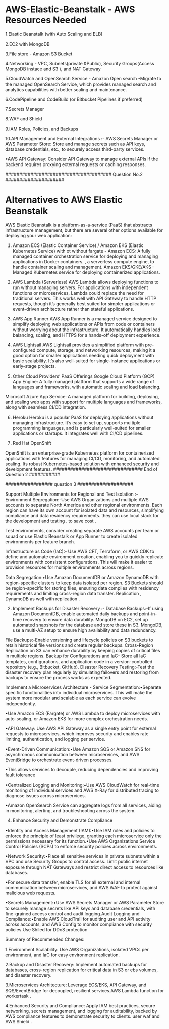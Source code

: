 # AWS-Elastic-Beanstalk -  AWS Resources Needed
1.Elastic Beanstalk (with Auto Scaling and ELB) 

2.EC2 with MongoDB
   
3.File store - Amazon S3 Bucket 

4.Networking - VPC, Subnets(private &Public), Security Groups(Access MongoDB instace and S3 ), and NAT Gateway

5.CloudWatch and OpenSearch Service - Amazon Open search -Migrate to the managed OpenSearch Service, which provides managed search and analytics capabilities with better scaling and maintenance.

6.CodePipeline and CodeBuild (or Bitbucket Pipelines if preferred)

7.Secrets Manager

8.WAF and Shield

9.IAM Roles, Policies, and Backups

10.API Management and External Integrations :- AWS Secrets Manager or AWS Parameter Store: Store and manage secrets such as API keys, database credentials, etc., to securely access third-party services.

•AWS API Gateway: Consider API Gateway to manage external APIs if the backend requires proxying external requests or caching responses.

###################################### Question No.2 #####################

# Alternatives to AWS Elastic Beanstalk
AWS Elastic Beanstalk is a platform-as-a-service (PaaS) that abstracts infrastructure management, but there are several other options available for deploying your web application:

1. Amazon ECS (Elastic Container Service) / Amazon EKS (Elastic Kubernetes Service) with ot without fargate - 
  Amazon ECS: A fully managed container orchestration service for deploying and managing applications in Docker containers. , a serverless compute engine, to handle container scaling and management.
Amazon EKS/GKE/AKS : Managed Kubernetes service for deploying containerized applications. 

2. AWS Lambda (Serverless)
 AWS Lambda allows deploying functions to run without managing servers. For applications with independent functions or microservices, Lambda could replace the need for traditional servers. This works well with API Gateway to handle HTTP requests, though it’s generally best suited for simpler applications or event-driven architecture rather than stateful applications.
3. AWS App Runner
 AWS App Runner is a managed service designed to simplify deploying web applications or APIs from code or containers without worrying about the infrastructure. It automatically handles load balancing, scaling, and HTTPS for a hands-off deployment experience.

4. AWS Lightsail
 AWS Lightsail provides a simplified platform with pre-configured compute, storage, and networking resources, making it a good option for smaller applications needing quick deployment with basic scalability. It’s also well-suited for single-instance applications or early-stage projects.

5. Other Cloud Providers’ PaaS Offerings
Google Cloud Platform (GCP) App Engine: A fully managed platform that supports a wide range of languages and frameworks, with automatic scaling and load balancing.

Microsoft Azure App Service: A managed platform for building, deploying, and scaling web apps with support for multiple languages and frameworks, along with seamless CI/CD integration.

6. Heroku
 Heroku is a popular PaaS for deploying applications without managing infrastructure. It’s easy to set up, supports multiple programming languages, and is particularly well-suited for smaller applications or startups. It integrates well with CI/CD pipelines.

8. Red Hat OpenShift
   
OpenShift is an enterprise-grade Kubernetes platform for containerized applications with features for managing CI/CD, monitoring, and automated scaling. Its  robust Kubernetes-based solution with enhanced security and development features.
################################ End of Question 2 ###########


#################  question 3 ####################

Support Multiple Environments for Regional and Test Isolation :- Environment Segregation:-Use AWS Organizations and multiple AWS accounts to separate North America and other regional environments. Each region can have its own account for isolated data and resources, simplifying compliance and data residency requirements.
they can use local stack for the development and testing . to save cost .

Test environments, consider creating separate AWS accounts per team or squad or use Elastic Beanstalk or App Runner to create isolated environments per feature branch.

Infrastructure as Code (IaC):- Use AWS CFT, Terraform, or AWS CDK to define and automate environment creation, enabling you to quickly replicate environments with consistent configurations. This will make it easier to provision resources for multiple environments across regions.

Data Segregation:•Use Amazon DocumentDB or Amazon DynamoDB with region-specific clusters to keep data isolated per region.
S3 Buckets should be region-specific for storing files, ensuring data complies with residency requirements and limiting cross-region data transfer. Replication , DynamoDB as well with replication .

2. Implement Backups for Disaster Recovery :- 
Database Backups:-If using Amazon DocumentDB, enable automated daily backups and point-in-time recovery to ensure data durability.
 MongoDB on EC2, set up automated snapshots for the database and store these in S3. MongoDB, use a multi-AZ setup to ensure high availability and data redundancy.

File Backups:-Enable versioning and lifecycle policies on S3 buckets to retain historical file versions and create regular backups.
Cross-Region Replication on S3 can enhance durability by keeping copies of critical files in multiple regions.
Backup for Configurations and IaC- Store all IaC templates, configurations, and application code in a version-controlled repository (e.g., Bitbucket, GitHub).
Disaster Recovery Testing:-Test the disaster recovery plan regularly by simulating failovers and restoring from backups to ensure the process works as expected.

 Implement a Microservices Architecture - Service Segmentation:•Separate specific functionalities into individual microservices. This will make the system more modular and scalable as each service can evolve independently.

•Use Amazon ECS (Fargate) or AWS Lambda to deploy microservices with auto-scaling, or Amazon EKS for more complex orchestration needs.

•API Gateway: Use AWS API Gateway as a single entry point for external requests to microservices, which improves security and enables rate limiting, authentication, and logging per service.

•Event-Driven Communication:•Use Amazon SQS or Amazon SNS for asynchronous communication between microservices, and AWS EventBridge to orchestrate event-driven processes.

•This allows services to decouple, reducing dependencies and improving fault tolerance

•Centralized Logging and Monitoring:•Use AWS CloudWatch for real-time monitoring of individual services and AWS X-Ray for distributed tracing to diagnose issues across microservices.

•Amazon OpenSearch Service can aggregate logs from all services, aiding in monitoring, alerting, and troubleshooting across the system.

4. Enhance Security and Demonstrate Compliance
   
•Identity and Access Management (IAM):•Use IAM roles and policies to enforce the principle of least privilege, granting each microservice only the permissions necessary for its function.•Use AWS Organizations Service Control Policies (SCPs) to enforce security policies across environments.

•Network Security:•Place all sensitive services in private subnets within a VPC and use Security Groups to control access. Limit public internet exposure through NAT Gateways and restrict direct access to resources like databases.

•For secure data transfer, enable TLS for all external and internal communication between microservices, and AWS WAF to protect against malicious web requests.

•Secrets Management:•Use AWS Secrets Manager or AWS Parameter Store to securely manage secrets like API keys and database credentials, with fine-grained access control and audit logging.Audit Logging and Compliance:•Enable AWS CloudTrail for auditing user and API activity across accounts, and AWS Config to monitor compliance with security policies.Use Shiled for DDoS protection 


Summary of Recommended Changes:

1.Environment Scalability: Use AWS Organizations, isolated VPCs per environment, and IaC for easy environment replication.

2.Backup and Disaster Recovery: Implement automated backups for databases, cross-region replication for critical data in S3 or ebs volumes, and disaster recovery.

3.Microservices Architecture: Leverage ECS/EKS, API Gateway, and SQS/EventBridge for decoupled, resilient services.AWS Lambda function for workertask .

4.Enhanced Security and Compliance: Apply IAM best practices, secure networking, secrets management, and logging for auditability, backed by AWS compliance features to demonstrate security to clients. user waf and AWS Shield .


